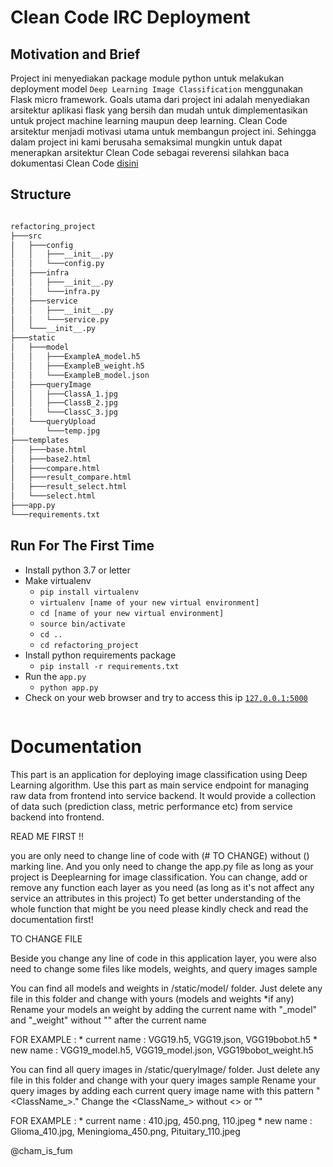 # Clean Code IRC Deployment

## Motivation and Brief

Project ini menyediakan package module python untuk melakukan deployment model `Deep Learning Image Classification` menggunakan Flask micro framework. Goals utama dari project ini adalah menyediakan arsitektur aplikasi flask yang bersih dan mudah untuk dimplementasikan untuk project machine learning maupun deep learning. Clean Code arsitektur menjadi motivasi utama untuk membangun project ini. Sehingga dalam project ini kami berusaha semaksimal mungkin untuk dapat menerapkan arsitektur Clean Code sebagai reverensi silahkan baca dokumentasi Clean Code [disini](https://blog.cleancoder.com/uncle-bob/2012/08/13/the-clean-architecture.html)

## Structure

```html

refactoring_project
├───src
│   ├───config
│   │   ├───__init__.py
│   │   └───config.py
│   ├───infra
│   │   ├───__init__.py
│   │   └───infra.py
│   ├───service
│   │   ├───__init__.py
│   │   └───service.py
│   └───__init__.py
├───static
│   ├───model
│   │   ├───ExampleA_model.h5
│   │   ├───ExampleB_weight.h5
│   │   └───ExampleB_model.json
│   ├───queryImage
│   │   ├───ClassA_1.jpg
│   │   ├───ClassB_2.jpg
│   │   └───ClassC_3.jpg
│   └───queryUpload
│       └───temp.jpg
├───templates
│   ├───base.html
│   ├───base2.html
│   ├───compare.html
│   ├───result_compare.html
│   ├───result_select.html
│   └───select.html
├───app.py
└───requirements.txt
```

## Run For The First Time 

* Install python 3.7 or letter
* Make virtualenv 
    * `pip install virtualenv`
    * `virtualenv [name of your new virtual environment]`
    * `cd [name of your new virtual environment]`
    * `source bin/activate`
    * `cd ..`
    * `cd refactoring_project`
* Install python requirements package
    * `pip install -r requirements.txt`
* Run the `app.py`
    * `python app.py`
* Check on your web browser and try to access this ip [`127.0.0.1:5000`](http://127.0.0.1:5000)

```python


```

# Documentation

This part is an application for deploying image classification using Deep Learning algorithm. 
Use this part as main service endpoint for managing raw data from frontend into service backend. 
It would provide a collection of data such (prediction class, metric performance etc) 
from service backend into frontend.

READ ME FIRST !!

you are only need to change line of code with (# TO CHANGE) without () marking line. 
And you only need to change the app.py file as long as your project is Deeplearning for image classification.
You can change, add or remove any function each layer as you need (as long as it's not affect any service an attributes in this project)
To get better understanding of the whole function that might be you need please kindly check and read the documentation first!

TO CHANGE FILE

Beside you change any line of code in this application layer, you were also need to change some files like models, weights, and query images sample

You can find all models and weights in /static/model/ folder. Just delete any file in this folder and change with yours (models and weights *if any)
Rename your models an weight by adding the current name with "_model" and "_weight" without "" after the current name 

FOR EXAMPLE : 
            * current name : VGG19.h5, VGG19.json, VGG19bobot.h5
            * new name     : VGG19_model.h5, VGG19_model.json, VGG19bobot_weight.h5

You can find all query images in /static/queryImage/ folder. Just delete any file in this folder and change with your query images sample
Rename your query images by adding each current query image name with this pattern "<ClassName_><currentImageName>.<currentImageExtention>"
Change the <ClassName_> without <> or ""

FOR EXAMPLE : 
            * current name : 410.jpg, 450.png, 110.jpeg
            * new name     : Glioma_410.jpg, Meningioma_450.png, Pituitary_110.jpeg 

@cham_is_fum
